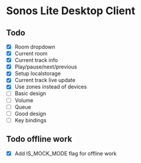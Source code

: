 # Sonos Lite Desktop Client

## Todo

- [x] Room dropdown
- [x] Current room
- [x] Current track info
- [x] Play/pause/next/previous
- [x] Setup localstorage
- [x] Current track live update
- [x] Use zones instead of devices
- [ ] Basic design
- [ ] Volume
- [ ] Queue
- [ ] Good design
- [ ] Key bindings

## Todo offline work

- [x] Add IS_MOCK_MODE flag for offline work
